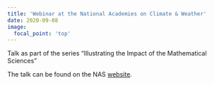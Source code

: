 ```yaml
---
title: 'Webinar at the National Academies on Climate & Weather'
date: 2020-09-08
image:
  focal_point: 'top'
---
```


Talk as part of the series “Illustrating the Impact of the Mathematical Sciences”

<!--more-->

The talk can be found on the NAS [website](https://www.nationalacademies.org/event/09-08-2020/climate-and-weather-illustrating-the-impact-of-the-mathematical-sciences).
